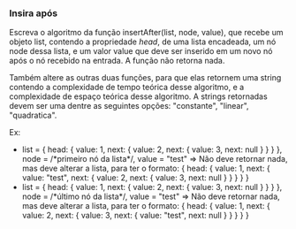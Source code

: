 ### Insira após ###

Escreva o algoritmo da função insertAfter(list, node, value), que recebe um objeto list, contendo a propriedade *head*, de uma lista encadeada, um nó node dessa lista, e um valor value que deve ser inserido em um novo nó após o nó recebido na entrada. A função não retorna nada.

Também altere as outras duas funções, para que elas retornem uma string contendo a complexidade de tempo teórica desse algoritmo, e a complexidade de espaço teórica desse algoritmo. A strings retornadas devem ser uma dentre as seguintes opções: "constante", "linear", "quadratica".

Ex:

* list = { head: { value: 1, next: { value: 2, next: { value: 3, next: null } } } }, node = /\*primeiro nó da lista\*/, value = "test" =\> Não deve retornar nada, mas deve alterar a lista, para ter o formato: { head: { value: 1, next: { value: "test", next: { value: 2, next: { value: 3, next: null } } } } }
* list = { head: { value: 1, next: { value: 2, next: { value: 3, next: null } } } }, node = /\*último nó da lista\*/, value = "test" =\> Não deve retornar nada, mas deve alterar a lista, para ter o formato: { head: { value: 1, next: { value: 2, next: { value: 3, next: { value: "test", next: null } } } } }